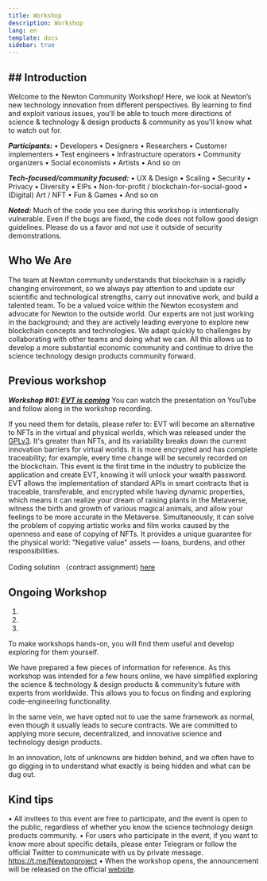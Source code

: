 ```yaml
---
title: Workshop
description: Workshop
lang: en
template: docs
sidebar: true
---
```


## ## Introduction

Welcome to the Newton Community Workshop! Here, we look at Newton’s new technology innovation from different perspectives. By learning to find and exploit various issues, you'll be able to touch more directions of science & technology & design products & community as you'll know what to watch out for.

***Participants:***
•	 Developers
•	Designers
•	Researchers
•	Customer implementers
•	Test engineers
•	Infrastructure operators
•	Community organizers
•	Social economists
•	Artists
•	And so on

***Tech-focused/community focused:***
•	UX & Design
•	Scaling
•	Security
•	Privacy
•	Diversity
•	EIPs
•	Non-for-profit / blockchain-for-social-good
•	(Digital) Art / NFT
•	Fun & Games
•	And so on 

***Noted:***
Much of the code you see during this workshop is intentionally vulnerable. Even if the bugs are fixed, the code does not follow good design guidelines. Please do us a favor and not use it outside of security demonstrations.


## Who We Are

The team at Newton community understands that blockchain is a rapidly changing environment, so we always pay attention to and update our scientific and technological strengths, carry out innovative work, and build a talented team. To be a valued voice within the Newton ecosystem and advocate for Newton to the outside world. Our experts are not just working in the background; and they are actively leading everyone to explore new blockchain concepts and technologies.  We adapt quickly to challenges by collaborating with other teams and doing what we can.  All this allows us to develop a more substantial economic community and continue to drive the science technology design products community forward.

## Previous workshop

***Workshop #01: [EVT is coming](https://www.newtonproject.org/announcement/2022/08/04/newton-workshop-evt-coming/)***
You can watch the presentation on YouTube and follow along in the workshop recording.

If you need them for details, please refer to:
EVT will become an alternative to NFTs in the virtual and physical worlds, which was released under the [GPLv3]( https://github.com/newtonproject/evt-lib ). It's greater than NFTs, and its variability breaks down the current innovation barriers for virtual worlds. It is more encrypted and has complete traceability; for example, every time change will be securely recorded on the blockchain. This event is the first time in the industry to publicize the application and create EVT, knowing it will unlock your wealth password. EVT allows the implementation of standard APIs in smart contracts that is traceable, transferable, and encrypted while having dynamic properties, which means it can realize your dream of raising plants in the Metaverse, witness the birth and growth of various magical animals, and allow your feelings to be more accurate in the Metaverse. Simultaneously, it can solve the problem of copying artistic works and film works caused by the openness and ease of copying of NFTs. It provides a unique guarantee for the physical world: "Negative value" assets — loans, burdens, and other responsibilities.


Coding solution （contract assignment)
[here](https://github.com/Jonny621/agreement-evt-contract/tree/main/contracts) 





## Ongoing Workshop
1.
2.
3.
To make workshops hands-on, you will find them useful and develop exploring for them yourself.

We have prepared a few pieces of information for reference. As this workshop was intended for a few hours online, we have simplified exploring the science & technology & design products & community’s future with experts from worldwide. This allows you to focus on finding and exploring code-engineering functionality.

In the same vein, we have opted not to use the same framework as normal, even though it usually leads to secure contracts. We are committed to applying more secure, decentralized, and innovative science and technology design products. 

In an innovation, lots of unknowns are hidden behind, and we often have to go digging in to understand what exactly is being hidden and what can be dug out. 

## Kind tips
•	All invitees to this event are free to participate, and the event is open to the public, regardless of whether you know the science technology design products community. 
•	For users who participate in the event, if you want to know more about specific details, please enter Telegram or follow the official Twitter to communicate with us by private message. https://t.me/Newtonproject 
•	When the workshop opens, the announcement will be released on the official [website]( https://www.newtonproject.org/en/ ). 


